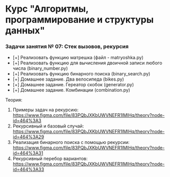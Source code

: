 # Курс "Алгоритмы, программирование и структуры данных"

### Задачи занятия № 07: Стек вызовов, рекурсия

- [+] Реализовать функцию матрешка (файл - matryoshka.py)
- [+] Реализовать функцию для вычисления двоичной записи любого числа (binary_number.py)
- [+] Реализовать функцию бинарного поиска (binary_search.py)
- [+] Домашнее задание. Два велосипеда (bikes.py)
- [+] Домашнее задание. Гереатор скобок (generator.py)
- [+] Домашнее задание. Комбинации (combination.py)

Теория: 
1. Примеры задач на рекурсию: https://www.figma.com/file/83PQbJXKbUWVNEFR1lMlHq/theory?node-id=464%3A3
2. Рекурсивный и базовый случай: https://www.figma.com/file/83PQbJXKbUWVNEFR1lMlHq/theory?node-id=464%3A29
3. Реализация бинарного поиска с помощью рекурсии: https://www.figma.com/file/83PQbJXKbUWVNEFR1lMlHq/theory?node-id=464%3A31
4. Рекурсивный перебор вариантов: https://www.figma.com/file/83PQbJXKbUWVNEFR1lMlHq/theory?node-id=464%3A33
